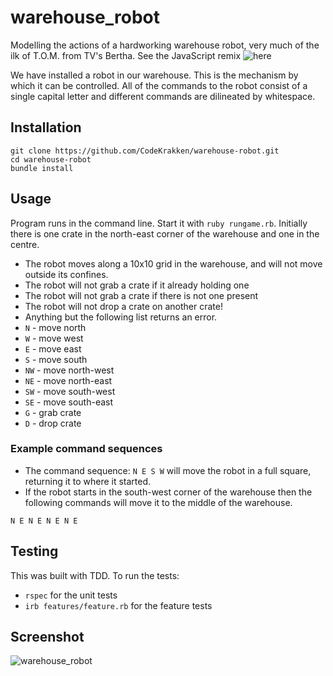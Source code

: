 # warehouse_robot

Modelling the actions of a hardworking warehouse robot, very much of the ilk of T.O.M. from TV's Bertha. See the JavaScript remix ![here](https://github.com/CodeKrakken/warehouse-robot-js.git)

We have installed a robot in our warehouse. This is the mechanism by which it can be controlled. All of the commands to the robot consist of a single capital letter and different commands are dilineated by whitespace.

## Installation

```
git clone https://github.com/CodeKrakken/warehouse-robot.git
cd warehouse-robot
bundle install
```

## Usage

Program runs in the command line. Start it with `ruby rungame.rb`. Initially there is one crate in the north-east corner of the warehouse and one in the centre.

* The robot moves along a 10x10 grid in the warehouse, and will not move outside its confines.
* The robot will not grab a crate if it already holding one
* The robot will not grab a crate if there is not one present
* The robot will not drop a crate on another crate!
* Anything but the following list returns an error.
* `N`  - move north
* `W`  - move west
* `E`  - move east
* `S`  - move south
* `NW` - move north-west
* `NE` - move north-east
* `SW` - move south-west
* `SE` - move south-east
* `G`  - grab crate
* `D`  - drop crate

### Example command sequences

* The command sequence: `N E S W` will move the robot in a full square, returning it to where it started.
* If the robot starts in the south-west corner of the warehouse then the following commands will move it to the middle of the warehouse.

`N E N E N E N E`

## Testing

This was built with TDD. To run the tests:

* `rspec` for the unit tests
* `irb features/feature.rb` for the feature tests

## Screenshot

![warehouse_robot](https://user-images.githubusercontent.com/52076323/104477361-e9377000-55b8-11eb-8726-64282a37cbdf.png)

